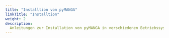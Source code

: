 ```yaml
---
title: "Installtion von pyMANGA"
linkTitle: "Installtion"
weight: 2
description:
  Anleitungen zur Installation von pyMANGA in verschiedenen Betriebssystemen.
---
```


